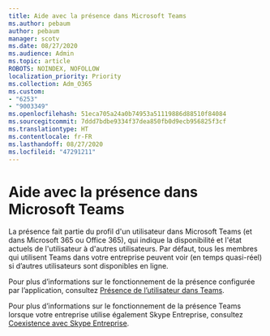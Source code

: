 ```yaml
---
title: Aide avec la présence dans Microsoft Teams
ms.author: pebaum
author: pebaum
manager: scotv
ms.date: 08/27/2020
ms.audience: Admin
ms.topic: article
ROBOTS: NOINDEX, NOFOLLOW
localization_priority: Priority
ms.collection: Adm_O365
ms.custom:
- "6253"
- "9003349"
ms.openlocfilehash: 51eca705a24a0b74953a51119886d88510f84084
ms.sourcegitcommit: 7ddd7bdbe9334f37dea850fb0d9ecb956825f3cf
ms.translationtype: HT
ms.contentlocale: fr-FR
ms.lasthandoff: 08/27/2020
ms.locfileid: "47291211"
---
```

# <a name="help-with-presence-in-microsoft-teams"></a>Aide avec la présence dans Microsoft Teams

La présence fait partie du profil d'un utilisateur dans Microsoft Teams (et dans Microsoft 365 ou Office 365), qui indique la disponibilité et l'état actuels de l'utilisateur à d'autres utilisateurs. Par défaut, tous les membres qui utilisent Teams dans votre entreprise peuvent voir (en temps quasi-réel) si d’autres utilisateurs sont disponibles en ligne.

Pour plus d’informations sur le fonctionnement de la présence configurée par l’application, consultez [Présence de l’utilisateur dans Teams](https://docs.microsoft.com/microsoftteams/presence-admins).

Pour plus d’informations sur le fonctionnement de la présence Teams lorsque votre entreprise utilise également Skype Entreprise, consultez [Coexistence avec Skype Entreprise](https://docs.microsoft.com/microsoftteams/coexistence-chat-calls-presence#presence).
